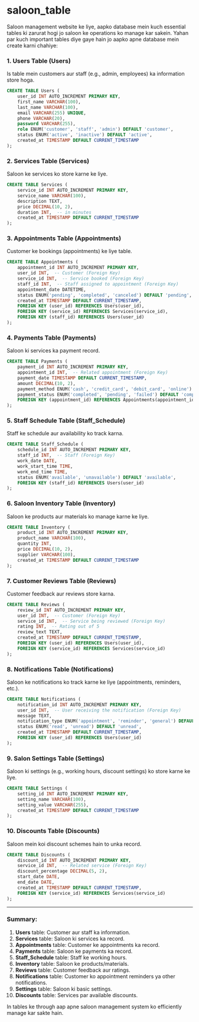 # saloon_table


Saloon management website ke liye, aapko database mein kuch essential tables ki zarurat hogi jo saloon ke operations ko manage kar sakein. Yahan par kuch important tables diye gaye hain jo aapko apne database mein create karni chahiye:

### 1. **Users Table (Users)**

Is table mein customers aur staff (e.g., admin, employees) ka information store hoga.

```sql
CREATE TABLE Users (
    user_id INT AUTO_INCREMENT PRIMARY KEY,
    first_name VARCHAR(100),
    last_name VARCHAR(100),
    email VARCHAR(255) UNIQUE,
    phone VARCHAR(20),
    password VARCHAR(255),
    role ENUM('customer', 'staff', 'admin') DEFAULT 'customer',
    status ENUM('active', 'inactive') DEFAULT 'active',
    created_at TIMESTAMP DEFAULT CURRENT_TIMESTAMP
);
```

### 2. **Services Table (Services)**

Saloon ke services ko store karne ke liye.

```sql
CREATE TABLE Services (
    service_id INT AUTO_INCREMENT PRIMARY KEY,
    service_name VARCHAR(100),
    description TEXT,
    price DECIMAL(10, 2),
    duration INT,  -- in minutes
    created_at TIMESTAMP DEFAULT CURRENT_TIMESTAMP
);
```

### 3. **Appointments Table (Appointments)**

Customer ke bookings (appointments) ke liye table.

```sql
CREATE TABLE Appointments (
    appointment_id INT AUTO_INCREMENT PRIMARY KEY,
    user_id INT,  -- Customer (Foreign Key)
    service_id INT,  -- Service booked (Foreign Key)
    staff_id INT,  -- Staff assigned to appointment (Foreign Key)
    appointment_date DATETIME,
    status ENUM('pending', 'completed', 'canceled') DEFAULT 'pending',
    created_at TIMESTAMP DEFAULT CURRENT_TIMESTAMP,
    FOREIGN KEY (user_id) REFERENCES Users(user_id),
    FOREIGN KEY (service_id) REFERENCES Services(service_id),
    FOREIGN KEY (staff_id) REFERENCES Users(user_id)
);
```

### 4. **Payments Table (Payments)**

Saloon ki services ka payment record.

```sql
CREATE TABLE Payments (
    payment_id INT AUTO_INCREMENT PRIMARY KEY,
    appointment_id INT,  -- Related appointment (Foreign Key)
    payment_date TIMESTAMP DEFAULT CURRENT_TIMESTAMP,
    amount DECIMAL(10, 2),
    payment_method ENUM('cash', 'credit_card', 'debit_card', 'online') DEFAULT 'cash',
    payment_status ENUM('completed', 'pending', 'failed') DEFAULT 'completed',
    FOREIGN KEY (appointment_id) REFERENCES Appointments(appointment_id)
);
```

### 5. **Staff Schedule Table (Staff_Schedule)**

Staff ke schedule aur availability ko track karna.

```sql
CREATE TABLE Staff_Schedule (
    schedule_id INT AUTO_INCREMENT PRIMARY KEY,
    staff_id INT,  -- Staff (Foreign Key)
    work_date DATE,
    work_start_time TIME,
    work_end_time TIME,
    status ENUM('available', 'unavailable') DEFAULT 'available',
    FOREIGN KEY (staff_id) REFERENCES Users(user_id)
);
```

### 6. **Saloon Inventory Table (Inventory)**

Saloon ke products aur materials ko manage karne ke liye.

```sql
CREATE TABLE Inventory (
    product_id INT AUTO_INCREMENT PRIMARY KEY,
    product_name VARCHAR(100),
    quantity INT,
    price DECIMAL(10, 2),
    supplier VARCHAR(100),
    created_at TIMESTAMP DEFAULT CURRENT_TIMESTAMP
);
```

### 7. **Customer Reviews Table (Reviews)**

Customer feedback aur reviews store karna.

```sql
CREATE TABLE Reviews (
    review_id INT AUTO_INCREMENT PRIMARY KEY,
    user_id INT,  -- Customer (Foreign Key)
    service_id INT,  -- Service being reviewed (Foreign Key)
    rating INT,  -- Rating out of 5
    review_text TEXT,
    created_at TIMESTAMP DEFAULT CURRENT_TIMESTAMP,
    FOREIGN KEY (user_id) REFERENCES Users(user_id),
    FOREIGN KEY (service_id) REFERENCES Services(service_id)
);
```

### 8. **Notifications Table (Notifications)**

Saloon ke notifications ko track karne ke liye (appointments, reminders, etc.).

```sql
CREATE TABLE Notifications (
    notification_id INT AUTO_INCREMENT PRIMARY KEY,
    user_id INT,  -- User receiving the notification (Foreign Key)
    message TEXT,
    notification_type ENUM('appointment', 'reminder', 'general') DEFAULT 'general',
    status ENUM('read', 'unread') DEFAULT 'unread',
    created_at TIMESTAMP DEFAULT CURRENT_TIMESTAMP,
    FOREIGN KEY (user_id) REFERENCES Users(user_id)
);
```

### 9. **Salon Settings Table (Settings)**

Saloon ki settings (e.g., working hours, discount settings) ko store karne ke liye.

```sql
CREATE TABLE Settings (
    setting_id INT AUTO_INCREMENT PRIMARY KEY,
    setting_name VARCHAR(100),
    setting_value VARCHAR(255),
    created_at TIMESTAMP DEFAULT CURRENT_TIMESTAMP
);
```

### 10. **Discounts Table (Discounts)**

Saloon mein koi discount schemes hain to unka record.

```sql
CREATE TABLE Discounts (
    discount_id INT AUTO_INCREMENT PRIMARY KEY,
    service_id INT,  -- Related service (Foreign Key)
    discount_percentage DECIMAL(5, 2),
    start_date DATE,
    end_date DATE,
    created_at TIMESTAMP DEFAULT CURRENT_TIMESTAMP,
    FOREIGN KEY (service_id) REFERENCES Services(service_id)
);
```

---

### Summary:
1. **Users** table: Customer aur staff ka information.
2. **Services** table: Saloon ki services ka record.
3. **Appointments** table: Customer ke appointments ka record.
4. **Payments** table: Saloon ke payments ka record.
5. **Staff_Schedule** table: Staff ke working hours.
6. **Inventory** table: Saloon ke products/materials.
7. **Reviews** table: Customer feedback aur ratings.
8. **Notifications** table: Customer ko appointment reminders ya other notifications.
9. **Settings** table: Saloon ki basic settings.
10. **Discounts** table: Services par available discounts.

In tables ke through aap apne saloon management system ko efficiently manage kar sakte hain.
